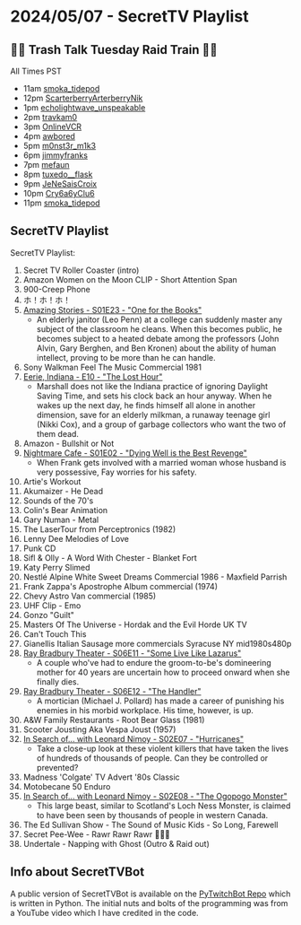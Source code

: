# 2024/05/07 - SecretTV Playlist


## 🚮🚮 Trash Talk Tuesday Raid Train 🚮🚮

All Times PST
- 11am [smoka_tidepod](https://twitch.tv/smoka_tidepod)
- 12pm [ScarterberryArterberryNik](https://twitch.tv/ScarterberryArterberryNik)
- 1pm [echolightwave_unspeakable](https://twitch.tv/echolightwave_unspeakable)
- 2pm [travkam0](https://twitch.tv/travkam0)
- 3pm [OnlineVCR](https://twitch.tv/OnlineVCR)
- 4pm [awbored](https://twitch.tv/awbored)
- 5pm [m0nst3r_m1k3](https://twitch.tv/m0nst3r_m1k3)
- 6pm [jimmyfranks](https://twitch.tv/jimmyfranks)
- 7pm [mefaun](https://twitch.tv/mefaun)
- 8pm [tuxedo__flask](https://twitch.tv/tuxedo__flask)
- 9pm [JeNeSaisCroix](https://twitch.tv/JeNeSaisCroix)
- 10pm [Cry6a6yClu6](https://twitch.tv/Cry6a6yClu6)
- 11pm [smoka_tidepod](https://twitch.tv/smoka_tidepod)


## SecretTV Playlist

SecretTV Playlist:
1. Secret TV Roller Coaster (intro)
2. Amazon Women on the Moon CLIP - Short Attention Span
3. 900-Creep Phone
4. ホ！ホ！ホ！
5. [Amazing Stories - S01E23 - "One for the Books"](https://en.wikipedia.org/wiki/Amazing_Stories_(1985_TV_series)#Season_1_(1985%E2%80%9386))
   - An elderly janitor (Leo Penn) at a college can suddenly master any subject of the classroom he cleans. When this becomes public, he becomes subject to a heated debate among the professors (John Alvin, Gary Berghen, and Ben Kronen) about the ability of human intellect, proving to be more than he can handle.
6. Sony Walkman Feel The Music Commercial 1981
7. [Eerie, Indiana - E10 - "The Lost Hour"](https://en.wikipedia.org/wiki/Eerie%2C_Indiana#Episodes)
   - Marshall does not like the Indiana practice of ignoring Daylight Saving Time, and sets his clock back an hour anyway. When he wakes up the next day, he finds himself all alone in another dimension, save for an elderly milkman, a runaway teenage girl (Nikki Cox), and a group of garbage collectors who want the two of them dead.
8. Amazon - Bullshit or Not
8. [Nightmare Cafe - S01E02 - "Dying Well is the Best Revenge"](https://en.wikipedia.org/wiki/Nightmare_Cafe#Episodes)
   - When Frank gets involved with a married woman whose husband is very possessive, Fay worries for his safety.
9. Artie's Workout
10. Akumaizer - He Dead
11. Sounds of the 70's
12. Colin's Bear Animation
13. Gary Numan - Metal
14. The LaserTour from Perceptronics (1982)
15. Lenny Dee Melodies of Love
16. Punk CD
17. Sifl & Olly - A Word With Chester - Blanket Fort 
18. Katy Perry Slimed
19. Nestlé Alpine White Sweet Dreams Commercial 1986 - Maxfield Parrish
20. Frank Zappa's Apostrophe Album commercial (1974)
21. Chevy Astro Van commercial (1985)
22. UHF Clip - Emo
23. Gonzo "Guilt"
24. Masters Of The Universe - Hordak and the Evil Horde UK TV
25. Can't Touch This
26. Gianellis Italian Sausage more commercials Syracuse NY mid1980s480p
27. [Ray Bradbury Theater - S06E11 - "Some Live Like Lazarus"](https://en.wikipedia.org/wiki/List_of_Ray_Bradbury_Theater_episodes#Season_6_(1992))
    -  A couple who've had to endure the groom-to-be's domineering mother for 40 years are uncertain how to proceed onward when she finally dies.
28. [Ray Bradbury Theater - S06E12 - "The Handler"](https://en.wikipedia.org/wiki/List_of_Ray_Bradbury_Theater_episodes#Season_6_(1992))
    -  A mortician (Michael J. Pollard) has made a career of punishing his enemies in his morbid workplace. His time, however, is up.
29. A&W Family Restaurants - Root Bear Glass (1981)
30. Scooter Jousting Aka Vespa Joust (1957)
31. [In Search of... with Leonard Nimoy - S02E07 - "Hurricanes"](https://en.wikipedia.org/wiki/In_Search_of..._(TV_series)#Season_2_(1977%E2%80%931978))
    - Take a close-up look at these violent killers that have taken the lives of hundreds of thousands of people. Can they be controlled or prevented?
32. Madness 'Colgate' TV Advert '80s Classic
33. Motobecane 50 Enduro
34. [In Search of... with Leonard Nimoy - S02E08 - "The Ogopogo Monster"](https://en.wikipedia.org/wiki/In_Search_of..._(TV_series)#Season_2_(1977%E2%80%931978))
    - This large beast, similar to Scotland's Loch Ness Monster, is claimed to have been seen by thousands of people in western Canada.
35. The Ed Sullivan Show - The Sound of Music Kids - So Long, Farewell
36. Secret Pee-Wee - Rawr Rawr Rawr 🐊🐊🐊
37. Undertale - Napping with Ghost (Outro & Raid out)


## Info about SecretTVBot

A public version of SecretTVBot is available on the [PyTwitchBot Repo](https://github.com/awbored/PyTwitchBot) which is written in Python.  The initial nuts and bolts of the programming was from a YouTube video which I have credited in the code.
